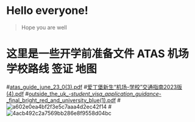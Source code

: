 # Hello everyone!
>Hope you are well
# 这里是一些开学前准备文件 ATAS 机场学校路线 签证 地图 
#[atas_guide_june_23_0(3).pdf](https://github.com/Ed24FallPhder/Ed24FallPher.github.io/files/14739612/atas_guide_june_23_0.3.pdf) 
#[爱丁堡新生“机场-学校”交通指南2023版(4).pdf](https://github.com/Ed24FallPhder/Ed24FallPher.github.io/files/14739615/-.2023.4.pdf) 
#[outside_the_uk_-_student_visa_application_guidance_-_final_bright_red_and_university_blue(1).pdf](https://github.com/Ed24FallPhder/Ed24FallPher.github.io/files/14739617/outside_the_uk_-_student_visa_application_guidance_-_final_bright_red_and_university_blue.1.pdf) 
#![a602e0ea4bf2f3e5c7aaa4d2ec42f14](https://github.com/Ed24FallPhder/Ed24FallPher.github.io/assets/164845628/63ff4fb5-6052-415c-b0ae-e8526df166ef) 
#![4acb492c2a7569bb286e8f9558d04bc](https://github.com/Ed24FallPhder/Ed24FallPher.github.io/assets/164845628/e47ec499-ebfb-4832-b54b-201f8dc18cd0)
